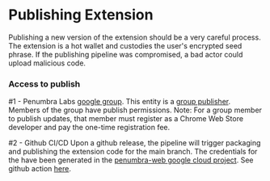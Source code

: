 # Publishing Extension

Publishing a new version of the extension should be a very careful process.
The extension is a hot wallet and custodies the user's encrypted seed phrase.
If the publishing pipeline was compromised, a bad actor could upload malicious code.

### Access to publish

#1 - Penumbra Labs [google group](https://groups.google.com/a/penumbralabs.xyz/g/chrome-extension-publishers).
This entity is a [group publisher](https://developer.chrome.com/docs/webstore/group-publishers/). Members of the
group have publish permissions. Note: For a group member to publish updates, that member must register as a Chrome Web Store developer and pay the one-time registration fee.

#2 - Github CI/CD
Upon a github release, the pipeline will trigger packaging and publishing the extension code for the main branch.
The credentials for the have been generated in the [penumbra-web google cloud project](https://console.cloud.google.com/apis/credentials?project=penumbra-web&supportedpurview=project).
See github action [here](../.github/workflows/extension-publish.yml).
